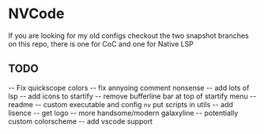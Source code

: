 # NVCode

If you are looking for my old configs checkout the two snapshot branches on this repo, there is one for CoC and one for Native LSP

## TODO
-- Fix quickscope colors
-- fix annyoing comment nonsense
-- add lots of lsp
-- add icons to startify
-- remove bufferline bar at top of startify menu
-- readme
-- custom executable and config `nv` put scripts in utils
-- add lisence
-- get logo
-- more handsome/modern galaxyline
-- potentially custom colorscheme
-- add vscode support

